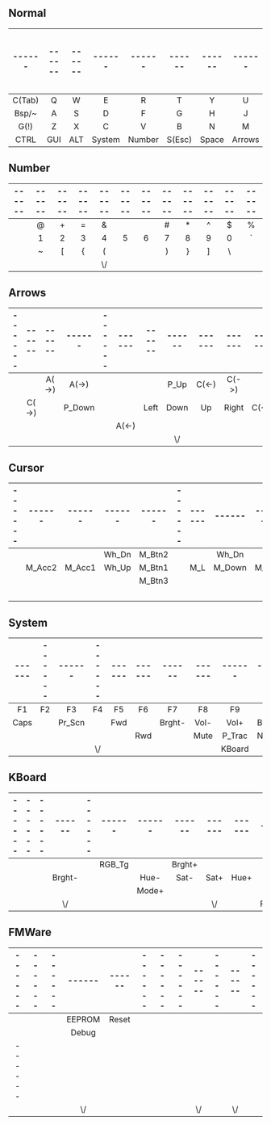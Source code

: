 ## Normal

|------|------|------|------|------|------|------|------|------|------|------|------|
|:----:|:----:|:----:|:----:|:----:|:----:|:----:|:----:|:----:|:----:|:----:|:----:|
|C(Tab)|  Q   |  W   |  E   |  R   |  T   |  Y   |  U   |  I   |  O   |  P   |C(-_) |
|Bsp/~ |  A   |  S   |  D   |  F   |  G   |  H   |  J   |  K   |  L   |  ;:  |A('") |
| G(!) |  Z   |  X   |  C   |  V   |  B   |  N   |  M   |  ,   |  .   |  /?  |G(Ent)|
| CTRL | GUI  | ALT  |System|Number|S(Esc)|Space |Arrows|Cursor| GUI  |      |Normal|

## Number

|------|------|------|------|------|------|------|------|------|------|------|------|
|:----:|:----:|:----:|:----:|:----:|:----:|:----:|:----:|:----:|:----:|:----:|:----:|
|      |  @   |  +   |  =   |  &   |  |   |  #   |  *   |  ^   |  $   |  %   |      |
|      |  1   |  2   |  3   |  4   |  5   |  6   |  7   |  8   |  9   |  0   |  \`  |
|      |  ~   |  [   |  {   |  (   |      |      |  )   |  }   |  ]   |  \   |      |
|      |      |      |      | \\/  |      |      |      |      |      |      |      |

## Arrows

|------|------|------|------|------|------|------|------|------|------|------|------|
|:----:|:----:|:----:|:----:|:----:|:----:|:----:|:----:|:----:|:----:|:----:|:----:|
|      |      |A(->) |A(->) |      |      |      | P_Up |C(<-) |C(->) |      |      |
|      |C(->) |      |P_Down|      |      | Left | Down |  Up  |Right |C(<-) |      |
|      |      |      |      |      |A(<-) |      |      |      |      |      |      |
|      |      |      |      |      |      |      | \\/  |      |      |      |      |

## Cursor

|------|------|------|------|------|------|------|------|------|------|------|------|
|:----:|:----:|:----:|:----:|:----:|:----:|:----:|:----:|:----:|:----:|:----:|:----:|
|      |      |      |Wh_Dn |M_Btn2|      |      |Wh_Dn |      |      |      |      |
|      |M_Acc2|M_Acc1|Wh_Up |M_Btn1|      | M_L  |M_Down| M_Up | M_R  |      |      |
|      |      |      |      |M_Btn3|      |      |      |      |      |      |      |
|      |      |      |      |      |      |      |      | \\/  |      |      |      |

## System

|------|------|------|------|------|------|------|------|------|------|------|------|
|:----:|:----:|:----:|:----:|:----:|:----:|:----:|:----:|:----:|:----:|:----:|:----:|
|  F1  |  F2  |  F3  |  F4  |  F5  |  F6  |  F7  |  F8  |  F9  | F10  | F11  | F12  |
| Caps |      |Pr_Scn|      | Fwd  |      |Brght-| Vol- | Vol+ |Brght+|      |      |
|      |      |      |      |      | Rwd  |      | Mute |P_Trac|N_Trac|      | Play |
|      |      |      | \\/  |      |      |      |      |KBoard|      |      |      |

## KBoard

|------|------|------|------|------|------|------|------|------|------|------|------|
|:----:|:----:|:----:|:----:|:----:|:----:|:----:|:----:|:----:|:----:|:----:|:----:|
|      |      |      |      |      |RGB_Tg|      |Brght+|      |      |Mode- |      |
|      |      |      |Brght-|      |      | Hue- | Sat- | Sat+ | Hue+ |      |      |
|      |      |      |      |      |      |Mode+ |      |      |      |      |      |
|      |      |      | \\/  |      |      |      |      | \\/  |      |FMWare|      |

## FMWare

|------|------|------|------|------|------|------|------|------|------|------|------|
|:----:|:----:|:----:|:----:|:----:|:----:|:----:|:----:|:----:|:----:|:----:|:----:|
|      |      |      |EEPROM|Reset |      |      |      |      |      |      |      |
|      |      |      |Debug |      |      |      |      |      |      |      |      |
|------|      |      |      |      |      |      |      |      |      |      |      |
|      |      |      | \\/  |      |      |      |      | \\/  |      | \\/  |      |
